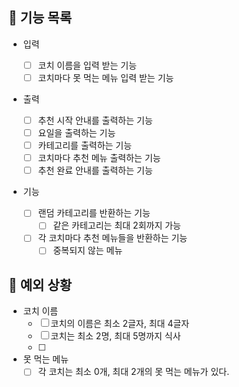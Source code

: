 ## 📄 기능 목록

- 입력

  - [ ] 코치 이름을 입력 받는 기능
  - [ ] 코치마다 못 먹는 메뉴 입력 받는 기능

- 출력

  - [ ] 추천 시작 안내를 출력하는 기능
  - [ ] 요일을 출력하는 기능
  - [ ] 카테고리를 출력하는 기능
  - [ ] 코치마다 추천 메뉴 출력하는 기능
  - [ ] 추천 완료 안내를 출력하는 기능

- 기능
  - [ ] 랜덤 카테고리를 반환하는 기능
    - [ ] 같은 카테고리는 최대 2회까지 가능
  - [ ] 각 코치마다 추천 메뉴들을 반환하는 기능
    - [ ] 중복되지 않는 메뉴

## 🎯 예외 상황

- 코치 이름
  - [ ] 코치의 이름은 최소 2글자, 최대 4글자
  - [ ] 코치는 최소 2명, 최대 5명까지 식사
  - [ ]
- 못 먹는 메뉴
  - [ ] 각 코치는 최소 0개, 최대 2개의 못 먹는 메뉴가 있다.
